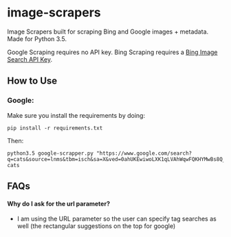 # image-scrapers
Image Scrapers built for scraping Bing and Google images + metadata. Made for Python 3.5.

Google Scraping requires no API key.
Bing Scraping requires a [Bing Image Search API Key](https://azure.microsoft.com/en-us/services/cognitive-services/bing-image-search-api/).

## How to Use

### Google:

Make sure you install the requirements by doing:

    pip install -r requirements.txt

Then:

    python3.5 google-scrapper.py "https://www.google.com/search?q=cats&source=lnms&tbm=isch&sa=X&ved=0ahUKEwiwoLXK1qLVAhWqwFQKHYMwBs8Q_AUICigB" cats


## FAQs

#### Why do I ask for the url parameter?
 - I am using the URL parameter so the user can specify tag searches as well (the rectangular suggestions on the top for google)

